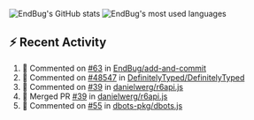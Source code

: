 ![EndBug's GitHub stats](https://github-readme-stats.vercel.app/api?username=endbug&show_icons=true)
![EndBug's most used languages](https://github-readme-stats.vercel.app/api/top-langs/?username=endbug&layout=compact)

## ⚡ Recent Activity

<!--START_SECTION:activity-->
1. 💬 Commented on [#63](https://github.com//EndBug/add-and-commit/issues/63) in [EndBug/add-and-commit](https://github.com//EndBug/add-and-commit)
2. 💬 Commented on [#48547](https://github.com//DefinitelyTyped/DefinitelyTyped/issues/48547) in [DefinitelyTyped/DefinitelyTyped](https://github.com//DefinitelyTyped/DefinitelyTyped)
3. 💬 Commented on [#39](https://github.com//danielwerg/r6api.js/issues/39) in [danielwerg/r6api.js](https://github.com//danielwerg/r6api.js)
4. 🎉 Merged PR [#39](https://github.com//danielwerg/r6api.js/pull/39) in [danielwerg/r6api.js](https://github.com//danielwerg/r6api.js)
5. 💬 Commented on [#55](https://github.com//dbots-pkg/dbots.js/issues/55) in [dbots-pkg/dbots.js](https://github.com//dbots-pkg/dbots.js)
<!--END_SECTION:activity-->
